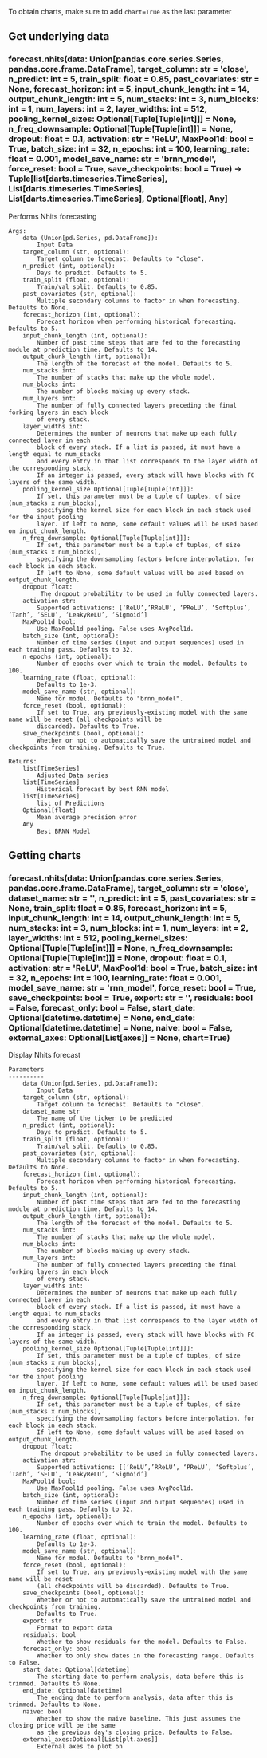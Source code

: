 To obtain charts, make sure to add `chart=True` as the last parameter

## Get underlying data 
### forecast.nhits(data: Union[pandas.core.series.Series, pandas.core.frame.DataFrame], target_column: str = 'close', n_predict: int = 5, train_split: float = 0.85, past_covariates: str = None, forecast_horizon: int = 5, input_chunk_length: int = 14, output_chunk_length: int = 5, num_stacks: int = 3, num_blocks: int = 1, num_layers: int = 2, layer_widths: int = 512, pooling_kernel_sizes: Optional[Tuple[Tuple[int]]] = None, n_freq_downsample: Optional[Tuple[Tuple[int]]] = None, dropout: float = 0.1, activation: str = 'ReLU', MaxPool1d: bool = True, batch_size: int = 32, n_epochs: int = 100, learning_rate: float = 0.001, model_save_name: str = 'brnn_model', force_reset: bool = True, save_checkpoints: bool = True) -> Tuple[list[darts.timeseries.TimeSeries], List[darts.timeseries.TimeSeries], List[darts.timeseries.TimeSeries], Optional[float], Any]

Performs Nhits forecasting

    Args:
        data (Union[pd.Series, pd.DataFrame]):
            Input Data
        target_column (str, optional):
            Target column to forecast. Defaults to "close".
        n_predict (int, optional):
            Days to predict. Defaults to 5.
        train_split (float, optional):
            Train/val split. Defaults to 0.85.
        past_covariates (str, optional):
            Multiple secondary columns to factor in when forecasting. Defaults to None.
        forecast_horizon (int, optional):
            Forecast horizon when performing historical forecasting. Defaults to 5.
        input_chunk_length (int, optional):
            Number of past time steps that are fed to the forecasting module at prediction time. Defaults to 14.
        output_chunk_length (int, optional):
            The length of the forecast of the model. Defaults to 5.
        num_stacks int:
            The number of stacks that make up the whole model.
        num_blocks int:
            The number of blocks making up every stack.
        num_layers int:
            The number of fully connected layers preceding the final forking layers in each block
            of every stack.
        layer_widths int:
            Determines the number of neurons that make up each fully connected layer in each
            block of every stack. If a list is passed, it must have a length equal to num_stacks
            and every entry in that list corresponds to the layer width of the corresponding stack.
            If an integer is passed, every stack will have blocks with FC layers of the same width.
        pooling_kernel_size Optional[Tuple[Tuple[int]]]:
            If set, this parameter must be a tuple of tuples, of size (num_stacks x num_blocks),
            specifying the kernel size for each block in each stack used for the input pooling
            layer. If left to None, some default values will be used based on input_chunk_length.
        n_freq_downsample: Optional[Tuple[Tuple[int]]]:
            If set, this parameter must be a tuple of tuples, of size (num_stacks x num_blocks),
            specifying the downsampling factors before interpolation, for each block in each stack.
            If left to None, some default values will be used based on output_chunk_length.
        dropout float:
             The dropout probability to be used in fully connected layers.
        activation str:
            Supported activations: [‘ReLU’,’RReLU’, ‘PReLU’, ‘Softplus’, ‘Tanh’, ‘SELU’, ‘LeakyReLU’, ‘Sigmoid’]
        MaxPool1d bool:
            Use MaxPool1d pooling. False uses AvgPool1d.
        batch_size (int, optional):
            Number of time series (input and output sequences) used in each training pass. Defaults to 32.
        n_epochs (int, optional):
            Number of epochs over which to train the model. Defaults to 100.
        learning_rate (float, optional):
            Defaults to 1e-3.
        model_save_name (str, optional):
            Name for model. Defaults to "brnn_model".
        force_reset (bool, optional):
            If set to True, any previously-existing model with the same name will be reset (all checkpoints will be
            discarded). Defaults to True.
        save_checkpoints (bool, optional):
            Whether or not to automatically save the untrained model and checkpoints from training. Defaults to True.

    Returns:
        list[TimeSeries]
            Adjusted Data series
        list[TimeSeries]
            Historical forecast by best RNN model
        list[TimeSeries]
            list of Predictions
        Optional[float]
            Mean average precision error
        Any
            Best BRNN Model

## Getting charts 
### forecast.nhits(data: Union[pandas.core.series.Series, pandas.core.frame.DataFrame], target_column: str = 'close', dataset_name: str = '', n_predict: int = 5, past_covariates: str = None, train_split: float = 0.85, forecast_horizon: int = 5, input_chunk_length: int = 14, output_chunk_length: int = 5, num_stacks: int = 3, num_blocks: int = 1, num_layers: int = 2, layer_widths: int = 512, pooling_kernel_sizes: Optional[Tuple[Tuple[int]]] = None, n_freq_downsample: Optional[Tuple[Tuple[int]]] = None, dropout: float = 0.1, activation: str = 'ReLU', MaxPool1d: bool = True, batch_size: int = 32, n_epochs: int = 100, learning_rate: float = 0.001, model_save_name: str = 'rnn_model', force_reset: bool = True, save_checkpoints: bool = True, export: str = '', residuals: bool = False, forecast_only: bool = False, start_date: Optional[datetime.datetime] = None, end_date: Optional[datetime.datetime] = None, naive: bool = False, external_axes: Optional[List[axes]] = None, chart=True)

Display Nhits forecast

    Parameters
    ----------
        data (Union[pd.Series, pd.DataFrame]):
            Input Data
        target_column (str, optional):
            Target column to forecast. Defaults to "close".
        dataset_name str
            The name of the ticker to be predicted
        n_predict (int, optional):
            Days to predict. Defaults to 5.
        train_split (float, optional):
            Train/val split. Defaults to 0.85.
        past_covariates (str, optional):
            Multiple secondary columns to factor in when forecasting. Defaults to None.
        forecast_horizon (int, optional):
            Forecast horizon when performing historical forecasting. Defaults to 5.
        input_chunk_length (int, optional):
            Number of past time steps that are fed to the forecasting module at prediction time. Defaults to 14.
        output_chunk_length (int, optional):
            The length of the forecast of the model. Defaults to 5.
        num_stacks int:
            The number of stacks that make up the whole model.
        num_blocks int:
            The number of blocks making up every stack.
        num_layers int:
            The number of fully connected layers preceding the final forking layers in each block
            of every stack.
        layer_widths int:
            Determines the number of neurons that make up each fully connected layer in each
            block of every stack. If a list is passed, it must have a length equal to num_stacks
            and every entry in that list corresponds to the layer width of the corresponding stack.
            If an integer is passed, every stack will have blocks with FC layers of the same width.
        pooling_kernel_size Optional[Tuple[Tuple[int]]]:
            If set, this parameter must be a tuple of tuples, of size (num_stacks x num_blocks),
            specifying the kernel size for each block in each stack used for the input pooling
            layer. If left to None, some default values will be used based on input_chunk_length.
        n_freq_downsample: Optional[Tuple[Tuple[int]]]:
            If set, this parameter must be a tuple of tuples, of size (num_stacks x num_blocks),
            specifying the downsampling factors before interpolation, for each block in each stack.
            If left to None, some default values will be used based on output_chunk_length.
        dropout float:
             The dropout probability to be used in fully connected layers.
        activation str:
            Supported activations: [[‘ReLU’,’RReLU’, ‘PReLU’, ‘Softplus’, ‘Tanh’, ‘SELU’, ‘LeakyReLU’, ‘Sigmoid’]
        MaxPool1d bool:
            Use MaxPool1d pooling. False uses AvgPool1d.
        batch_size (int, optional):
            Number of time series (input and output sequences) used in each training pass. Defaults to 32.
        n_epochs (int, optional):
            Number of epochs over which to train the model. Defaults to 100.
        learning_rate (float, optional):
            Defaults to 1e-3.
        model_save_name (str, optional):
            Name for model. Defaults to "brnn_model".
        force_reset (bool, optional):
            If set to True, any previously-existing model with the same name will be reset
            (all checkpoints will be discarded). Defaults to True.
        save_checkpoints (bool, optional):
            Whether or not to automatically save the untrained model and checkpoints from training.
            Defaults to True.
        export: str
            Format to export data
        residuals: bool
            Whether to show residuals for the model. Defaults to False.
        forecast_only: bool
            Whether to only show dates in the forecasting range. Defaults to False.
        start_date: Optional[datetime]
            The starting date to perform analysis, data before this is trimmed. Defaults to None.
        end_date: Optional[datetime]
            The ending date to perform analysis, data after this is trimmed. Defaults to None.
        naive: bool
            Whether to show the naive baseline. This just assumes the closing price will be the same
            as the previous day's closing price. Defaults to False.
        external_axes:Optional[List[plt.axes]]
            External axes to plot on
